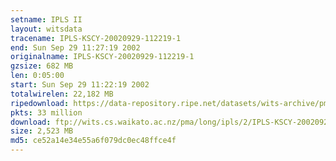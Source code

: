 ```yaml
---
setname: IPLS II
layout: witsdata
tracename: IPLS-KSCY-20020929-112219-1
end: Sun Sep 29 11:27:19 2002
originalname: IPLS-KSCY-20020929-112219-1
gzsize: 682 MB
len: 0:05:00
start: Sun Sep 29 11:22:19 2002
totalwirelen: 22,182 MB
ripedownload: https://data-repository.ripe.net/datasets/wits-archive/pma/long/ipls/2/IPLS-KSCY-20020929-112219-1.gz
pkts: 33 million
download: ftp://wits.cs.waikato.ac.nz/pma/long/ipls/2/IPLS-KSCY-20020929-112219-1.gz
size: 2,523 MB
md5: ce52a14e34e55a6f079dc0ec48ffce4f
---
```

